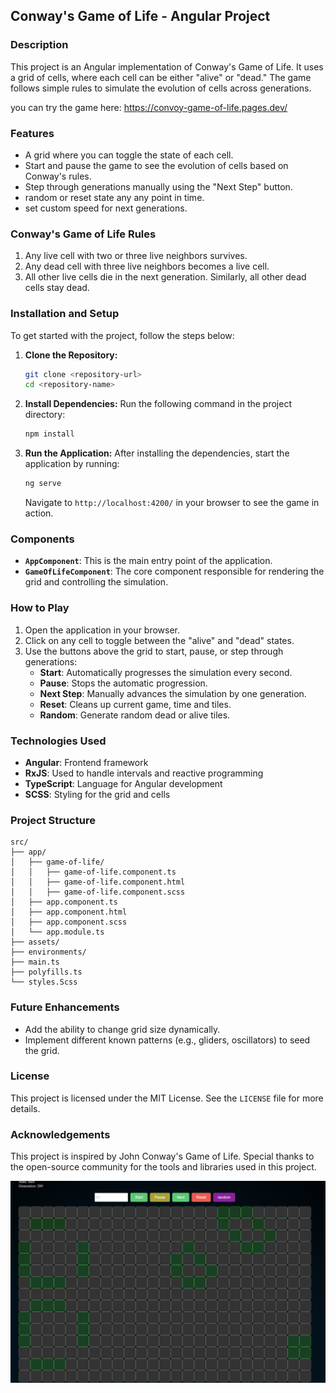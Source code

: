 


## Conway's Game of Life - Angular Project

### Description

This project is an Angular implementation of Conway's Game of Life. It uses a grid of cells, where each cell can be either "alive" or "dead." The game follows simple rules to simulate the evolution of cells across generations.

you can try the game here: https://convoy-game-of-life.pages.dev/

### Features

- A grid where you can toggle the state of each cell.
- Start and pause the game to see the evolution of cells based on Conway's rules.
- Step through generations manually using the "Next Step" button.
- random or reset state any any point in time.
- set custom speed for next generations.

### Conway's Game of Life Rules

1. Any live cell with two or three live neighbors survives.
2. Any dead cell with three live neighbors becomes a live cell.
3. All other live cells die in the next generation. Similarly, all other dead cells stay dead.

### Installation and Setup

To get started with the project, follow the steps below:

1. **Clone the Repository:**
   ```bash
   git clone <repository-url>
   cd <repository-name>
   ```

2. **Install Dependencies:**
   Run the following command in the project directory:
   ```bash
   npm install
   ```

3. **Run the Application:**
   After installing the dependencies, start the application by running:
   ```bash
   ng serve
   ```
   Navigate to `http://localhost:4200/` in your browser to see the game in action.

### Components

- **`AppComponent`**: This is the main entry point of the application.
- **`GameOfLifeComponent`**: The core component responsible for rendering the grid and controlling the simulation.

### How to Play

1. Open the application in your browser.
2. Click on any cell to toggle between the "alive" and "dead" states.
3. Use the buttons above the grid to start, pause, or step through generations:
   - **Start**: Automatically progresses the simulation every second.
   - **Pause**: Stops the automatic progression.
   - **Next Step**: Manually advances the simulation by one generation.
   - **Reset**: Cleans up current game, time and tiles.
   - **Random**: Generate random dead or alive tiles.

### Technologies Used

- **Angular**: Frontend framework
- **RxJS**: Used to handle intervals and reactive programming
- **TypeScript**: Language for Angular development
- **SCSS**: Styling for the grid and cells

### Project Structure

```plaintext
src/
├── app/
│   ├── game-of-life/
│   │   ├── game-of-life.component.ts
│   │   ├── game-of-life.component.html
│   │   ├── game-of-life.component.scss
│   ├── app.component.ts
│   ├── app.component.html
│   ├── app.component.scss
│   └── app.module.ts
├── assets/
├── environments/
├── main.ts
├── polyfills.ts
└── styles.Scss
```

### Future Enhancements

- Add the ability to change grid size dynamically.
- Implement different known patterns (e.g., gliders, oscillators) to seed the grid.

### License

This project is licensed under the MIT License. See the `LICENSE` file for more details.

### Acknowledgements

This project is inspired by John Conway's Game of Life. Special thanks to the open-source community for the tools and libraries used in this project.

![Game of Life Screenshot](./screen.png)

